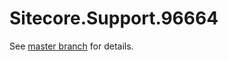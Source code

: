 # Sitecore.Support.96664

See [master branch](https://github.com/sitecoresupport/Sitecore.Support.96664) for details.